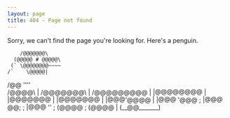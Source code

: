 ```yaml
---
layout: page
title: 404 - Page not found
---
```


Sorry, we can't find the page you're looking for.  Here's a penguin.

        /@@@@@@@\
      (@@@@@ # @@@@@\
     (` \@@@@@@@@~~~~
    /`    \@@@@@|
   /@@     ''''  \
  /@@@@\          |
 /@@@@@@@\        |
/@@@@@@@@@        |
|@@@@@@@@         |
|@@@@@@@          |
|@@@@@@@          |
|@@@'@@@@        |
|@@@ '@@@        ;
|@@@  @@;       ;
|@@@  ''       ;
(@@@@         ;
 (@@@@        |
  (__@@_______)